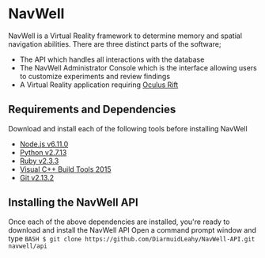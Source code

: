 # NavWell
NavWell is a Virtual Reality framework to determine memory and spatial navigation abilities. There are three distinct parts of the software;

  - The API which handles all interactions with the database
  - The NavWell Administrator Console which is the interface allowing users to customize experiments and review findings
  - A Virtual Reality application requiring [Oculus Rift](https://www.oculus.com/rift/) 


## Requirements and Dependencies
Download and install each of the following tools before installing NavWell
  
  - [Node.js v6.11.0](https://nodejs.org/dist/v6.11.0/node-v6.11.0-x64.msi "Latest version")
  - [Python v2.7.13](https://www.python.org/ftp/python/2.7.13/python-2.7.13.msi "Legacy version")
  - [Ruby v2.3.3](https://dl.bintray.com/oneclick/rubyinstaller/rubyinstaller-2.3.3-x64.exe "2.3.3")
  - [Visual C++ Build Tools 2015](http://landinghub.visualstudio.com/visual-cpp-build-tools "2015")
  - [Git v2.13.2](https://git-scm.com/download/win "2.13.2")
  
  
## Installing the NavWell API

Once each of the above dependencies are installed, you're ready to download and install the NavWell API
Open a command prompt window and type
    ```BASH
    $ git clone https://github.com/DiarmuidLeahy/NavWell-API.git navwell/api
    ```
